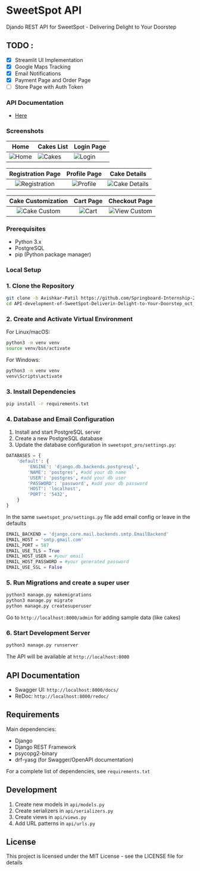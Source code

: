 # SweetSpot API

Djando REST API for SweetSpot - Delivering Delight to Your Doorstep

## TODO :
- [x] Streamlit UI Implementation
- [x] Google Maps Tracking
- [x] Email Notifications
- [x] Payment Page and Order Page
- [ ] Store Page with Auth Token

### API Documentation
- [Here](APIs.md)

### Screenshots

| Home | Cakes List | Login Page |
|------|------------|------------|
| ![Home]([static/screenshots/1_home.png](https://drive.google.com/file/d/1WN3dJQjIFJBj2s7uehpNdmhSO8Id1owY/view?usp=sharing)) | ![Cakes](static/screenshots/2_cakes.png) | ![Login](static/screenshots/3_login.png) |

|                   Registration Page                    | Profile Page | Cake Details |
|:------------------------------------------------------:|:------------:|:------------:|
| ![Registration](static/screenshots/9_registration.png) | ![Profile](static/screenshots/4_profile.png) | ![Cake Details](static/screenshots/5_cake_details.png) |

| Cake Customization | Cart Page |                   Checkout Page                    |
|:------------------:|:---------:|:--------------------------------------------------:|
| ![Cake Custom](static/screenshots/6_cake_custom.png) | ![Cart](static/screenshots/7_cart.png) | ![View Custom](static/screenshots/10_checkout.png) |

### Prerequisites

- Python 3.x
- PostgreSQL
- pip (Python package manager)

### Local Setup

### 1. Clone the Repository

```bash
git clone -b Avishkar-Patil https://github.com/Springboard-Internship-2024/API-development-of-SweetSpot-Deliverin-Delight-to-Your-Doorstep_oct_2024.git
cd API-development-of-SweetSpot-Deliverin-Delight-to-Your-Doorstep_oct_2024
```

### 2. Create and Activate Virtual Environment

For Linux/macOS:
```bash
python3 -m venv venv
source venv/bin/activate
```

For Windows:
```bash
python3 -m venv venv
venv\Scripts\activate
```

### 3. Install Dependencies

```bash
pip install -r requirements.txt
```

### 4. Database and Email Configuration

1. Install and start PostgreSQL server
2. Create a new PostgreSQL database 
3. Update the database configuration in `sweetspot_pro/settings.py`:

```python
DATABASES = {
    'default': {
        'ENGINE': 'django.db.backends.postgresql',
        'NAME': 'postgres', #add your db name
        'USER': 'postgres', #add your db user
        'PASSWORD': 'password', #add your db password
        'HOST': 'localhost',
        'PORT': '5432',
    }
}
```
In the same `sweetspot_pro/settings.py` file add email config or leave in the defaults

```python
EMAIL_BACKEND = 'django.core.mail.backends.smtp.EmailBackend'
EMAIL_HOST = 'smtp.gmail.com'
EMAIL_PORT = 587
EMAIL_USE_TLS = True
EMAIL_HOST_USER = #your email
EMAIL_HOST_PASSWORD = #your generated password
EMAIL_USE_SSL = False
```



### 5. Run Migrations and create a super user

```bash
python3 manage.py makemigrations
python3 manage.py migrate
python manage.py createsuperuser
```
Go to `http://localhost:8000/admin` for adding sample data (like cakes)

### 6. Start Development Server

```bash
python3 manage.py runserver 
```

The API will be available at `http://localhost:8000`

## API Documentation

- Swagger UI: `http://localhost:8000/docs/`
- ReDoc: `http://localhost:8000/redoc/`

## Requirements

Main dependencies:
- Django
- Django REST Framework
- psycopg2-binary
- drf-yasg (for Swagger/OpenAPI documentation)

For a complete list of dependencies, see `requirements.txt`

## Development

1. Create new models in `api/models.py`
2. Create serializers in `api/serializers.py`
3. Create views in `api/views.py`
4. Add URL patterns in `api/urls.py`

## License

This project is licensed under the MIT License - see the LICENSE file for details
